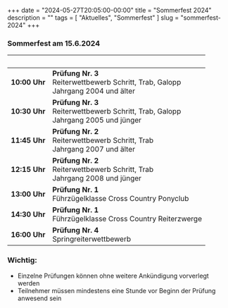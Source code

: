 +++
date        = "2024-05-27T20:05:00-00:00"
title       = "Sommerfest 2024"
description = ""
tags        = [ "Aktuelles", "Sommerfest" ]
slug        = "sommerfest-2024"
+++

### Sommerfest am 15.6.2024

<!--more-->

| &nbsp;               | &nbsp;
:--------------------- | :--------------------------------------------------
| <b>10:00 Uhr</b>     | <b>Prüfung Nr. 3</b><br>Reiterwettbewerb Schritt, Trab, Galopp<br>Jahrgang 2004 und älter
| <b>10:30 Uhr</b>     | <b>Prüfung Nr. 3</b><br>Reiterwettbewerb Schritt, Trab, Galopp<br>Jahrgang 2005 und jünger
| <b>11:45 Uhr</b>     | <b>Prüfung Nr. 2</b><br>Reiterwettbewerb Schritt, Trab<br>Jahrgang 2007 und älter
| <b>12:15 Uhr</b>     | <b>Prüfung Nr. 2</b><br>Reiterwettbewerb Schritt, Trab<br>Jahrgang 2008 und jünger
| <b>13:00 Uhr</b>     | <b>Prüfung Nr. 1</b><br>Führzügelklasse Cross Country Ponyclub
| <b>14:30 Uhr</b>     | <b>Prüfung Nr. 1</b><br>Führzügelklasse Cross Country Reiterzwerge
| <b>16:00 Uhr</b>     | <b>Prüfung Nr. 4</b><br>Springreiterwettbewerb

### Wichtig:
- Einzelne Prüfungen können ohne weitere Ankündigung vorverlegt werden
- Teilnehmer müssen mindestens eine Stunde vor Beginn der Prüfung anwesend sein




